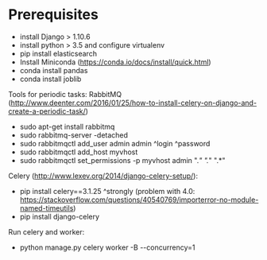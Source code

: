 # Prerequisites

- install Django > 1.10.6
- install python > 3.5 and configure virtualenv
- pip install elasticsearch
- Install Miniconda (https://conda.io/docs/install/quick.html)
- conda install pandas
- conda install joblib

Tools for periodic tasks:
RabbitMQ (http://www.deenter.com/2016/01/25/how-to-install-celery-on-django-and-create-a-periodic-task/)
- sudo apt-get install rabbitmq
- sudo rabbitmq-server -detached
- sudo rabbitmqctl add_user admin admin
                            ^login ^password
- sudo rabbitmqctl add_host myvhost
- sudo rabbitmqctl set_permissions -p myvhost admin ".*" ".*" ".*"

Celery (http://www.lexev.org/2014/django-celery-setup/):
- pip install celery==3.1.25
                      ^strongly (problem with 4.0: https://stackoverflow.com/questions/40540769/importerror-no-module-named-timeutils)
- pip install django-celery

Run celery and worker:
- python manage.py celery worker -B --concurrency=1

